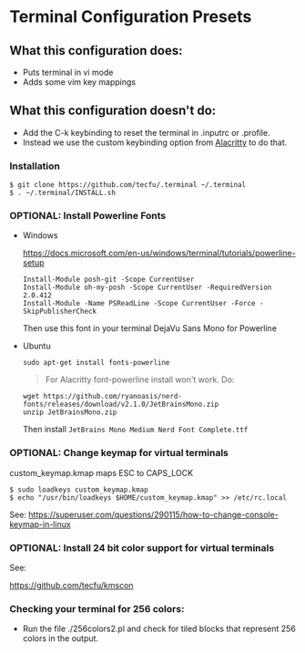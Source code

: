 # Terminal Configuration Presets

## What this configuration does:

- Puts terminal in vi mode
- Adds some vim key mappings

## What this configuration doesn't do:

- Add the C-k keybinding to reset the terminal in .inputrc or .profile. 
- Instead we use the custom keybinding option from [Alacritty](https://github.com/alacritty/alacritty) to do that.

### Installation

```
$ git clone https://github.com/tecfu/.terminal ~/.terminal
$ . ~/.terminal/INSTALL.sh
```

### OPTIONAL: Install Powerline Fonts

- Windows

  https://docs.microsoft.com/en-us/windows/terminal/tutorials/powerline-setup

  ```
  Install-Module posh-git -Scope CurrentUser
  Install-Module oh-my-posh -Scope CurrentUser -RequiredVersion 2.0.412
  Install-Module -Name PSReadLine -Scope CurrentUser -Force -SkipPublisherCheck
  ```

  Then use this font in your terminal DejaVu Sans Mono for Powerline
  
- Ubuntu

  ```
  sudo apt-get install fonts-powerline
  ```

  > For Alacritty font-powerline install won't work. Do:

  ```
  wget https://github.com/ryanoasis/nerd-fonts/releases/download/v2.1.0/JetBrainsMono.zip
  unzip JetBrainsMono.zip
  ```
  Then install `JetBrains Mono Medium Nerd Font Complete.ttf`


### OPTIONAL: Change keymap for virtual terminals

custom_keymap.kmap maps ESC to CAPS_LOCK

```
$ sudo loadkeys custom_keymap.kmap
$ echo "/usr/bin/loadkeys $HOME/custom_keymap.kmap" >> /etc/rc.local
```

See: https://superuser.com/questions/290115/how-to-change-console-keymap-in-linux

### OPTIONAL: Install 24 bit color support for virtual terminals

See:

https://github.com/tecfu/kmscon


### Checking your terminal for 256 colors:

- Run the file ./256colors2.pl and check for tiled blocks that
represent 256 colors in the output.
